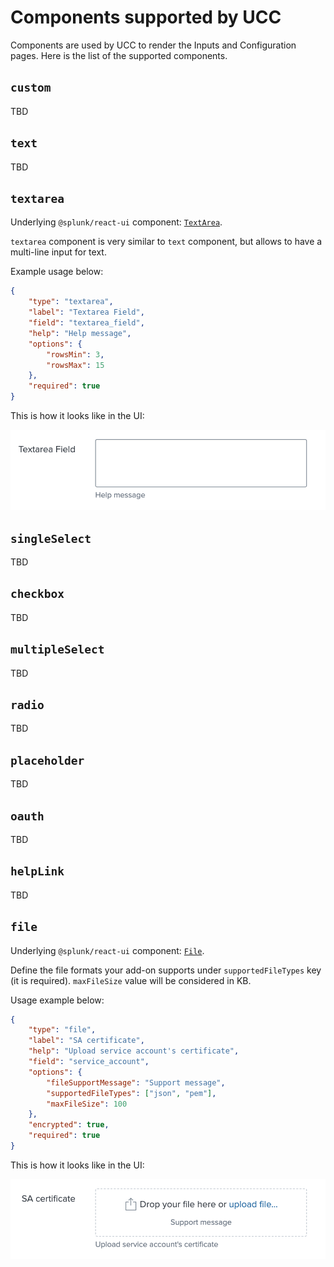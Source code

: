 # Components supported by UCC

Components are used by UCC to render the Inputs and Configuration pages. Here is 
the list of the supported components. 

## `custom`

TBD

## `text`

TBD

## `textarea`

Underlying `@splunk/react-ui` component: [`TextArea`](https://splunkui.splunk.com/Packages/react-ui/TextArea).

`textarea` component is very similar to `text` component, but allows to have a 
multi-line input for text.

Example usage below:

```json
{
    "type": "textarea",
    "label": "Textarea Field",
    "field": "textarea_field",
    "help": "Help message",
    "options": {
        "rowsMin": 3,
        "rowsMax": 15
    },
    "required": true
}
```

This is how it looks like in the UI:

![image](images/components/textarea_component_example.png)

## `singleSelect`

TBD

## `checkbox`

TBD

## `multipleSelect`

TBD

## `radio`

TBD

## `placeholder`

TBD

## `oauth`

TBD

## `helpLink`

TBD

## `file`

Underlying `@splunk/react-ui` component: [`File`](https://splunkui.splunk.com/Packages/react-ui/File).

Define the file formats your add-on supports under `supportedFileTypes` key (it is required).
`maxFileSize` value will be considered in KB.

Usage example below:

```json
{
    "type": "file",
    "label": "SA certificate",
    "help": "Upload service account's certificate",
    "field": "service_account",
    "options": {
        "fileSupportMessage": "Support message",
        "supportedFileTypes": ["json", "pem"],
        "maxFileSize": 100
    },
    "encrypted": true,
    "required": true
}
```

This is how it looks like in the UI:

![image](images/components/file_component_example.png)
